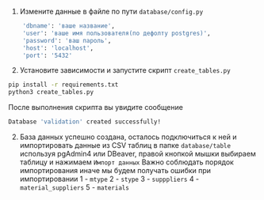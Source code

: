 1. Измените данные в файле по пути ```database/config.py```
```bash     
    'dbname': 'ваше название',
    'user': 'ваше имя пользователя(по дефолту postgres)',
    'password': 'ваш пароль',
    'host': 'localhost',
    'port': '5432'
```
2. Установите зависимости и запустите скрипт ```create_tables.py```
```bash 
pip install -r requirements.txt
python3 create_tables.py
```
После выполнения скрипта вы увидите сообщение
```bash
Database 'validation' created successfully!
```
2. База данных успешно создана, осталось подключиться к ней и импортировать данные из CSV таблиц в папке ```database/table``` используя pgAdmin4 или DBeaver, правой кнопкой мышки выбираем таблицу и нажимаем ```Импорт данных```
Важно соблюдать порядок импортирования иначе мы будем получать ошибки при импортировании
1 - `mtype`
2 - `stype`
3 - `supppliers`
4 - `material_suppliers`
5 - `materials`
